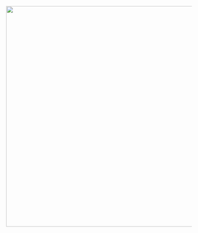 <div align="center">
<img src="https://drive.google.com/uc?export=view&id=14fcpYIjxG-StJhMhjA4RwVePJkBFeEGJ" width="600"/>
</div>
